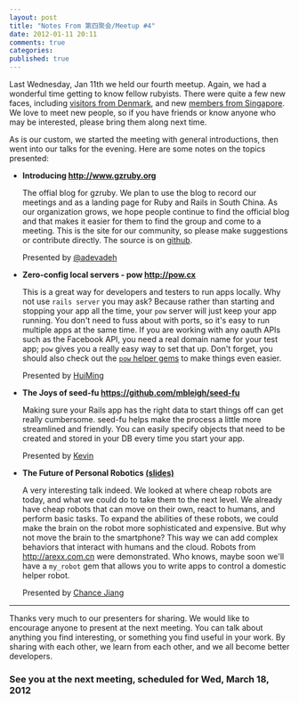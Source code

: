```yaml
---
layout: post
title: "Notes From 第四聚会/Meetup #4"
date: 2012-01-11 20:11
comments: true
categories: 
published: true
---
```


Last Wednesday, Jan 11th we held our fourth meetup. Again, we had a wonderful time getting to know fellow rubyists. There were quite a few new faces, including [visitors from Denmark](http://haifengsoft.com), and new [members from Singapore](http://favoritemedium.com). We love to meet new people, so if you have friends or know anyone who may be interested, please bring them along next time.

As is our custom, we started the meeting with general introductions, then went into our talks for the evening. Here are some notes on the topics presented:

* **Introducing <http://www.gzruby.org>**

  The offial blog for gzruby. We plan to use the blog to record our meetings and as a landing page for Ruby and Rails in South China. As our organization grows, we hope people continue to find the official blog and that makes it easier for them to find the group and come to a meeting. This is the site for our community, so please make suggestions or contribute directly. The source is on [github](http://github.com/gzruby/gzruby.github.com). 
  
  Presented by [@adevadeh](http://github.com/adevadeh)
  
* **Zero-config local servers - pow <http://pow.cx>** 

  This is a great way for developers and testers to run apps locally. Why not use `rails server` you may ask? Because rather than starting and stopping your app all the time, your `pow` server will just keep your app running. You don't need to fuss about with ports, so it's easy to run multiple apps at the same time. If you are working with any oauth APIs such as the Facebook API, you need a real domain name for your test app; `pow` gives you a really easy way to set that up. Don't forget, you should also check out the [`pow` helper gems](http://pow.cx/manual.html#section_4) to make things even easier. 
  
  Presented by [HuiMing](http://twitter.com/teohm)
  
* **The Joys of seed-fu <https://github.com/mbleigh/seed-fu>**

  Making sure your Rails app has the right data to start things off can get really cumbersome. seed-fu helps make the process a little more streamlined and friendly. You can easily specify objects that need to be created and stored in your DB every time you start your app.
  
  Presented by [Kevin](http://weibo.com/huipingc)
  
* **The Future of Personal Robotics [(slides)](assets/EmergingParadigms_Robotics.pdf)**

  A very interesting talk indeed. We looked at where cheap robots are today, and what we could do to take them to the next level. We already have cheap robots that can move on their own, react to humans, and perform basic tasks. To expand the abilities of these robots, we could make the brain on the robot more sophisticated and expensive. But why not move the brain to the smartphone? This way we can add complex behaviors that interact with humans and the cloud. Robots from <http://arexx.com.cn> were demonstrated. Who knows, maybe soon we'll have a `my_robot` gem that allows you to write apps to control a domestic helper robot. 
  
  Presented by [Chance Jiang](http://cn.linkedin.com/in/chancejiang)
  
--- 

Thanks very much to our presenters for sharing. We would like to encourage anyone to present at the next meeting. You can talk about anything you find interesting, or something you find useful in your work. By sharing with each other, we learn from each other, and we all become better developers.

### See you at the next meeting, scheduled for Wed, March 18, 2012